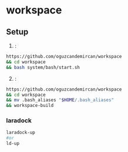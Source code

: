 # workspace

## Setup
1. :
```bash
https://github.com/oguzcandemircan/workspace 
&& cd workspace 
&& bash system/bash/start.sh

```

2. :
```bash
https://github.com/oguzcandemircan/workspace 
&& cd workspace 
&& mv .bash_aliases "$HOME/.bash_aliases" 
&& workspace-build

```

### laradock
```bash
laradock-up
#or
ld-up
